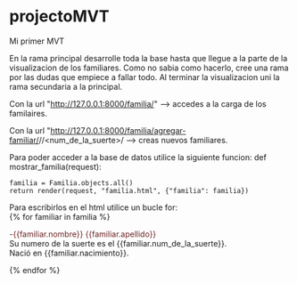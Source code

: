 # projectoMVT
Mi primer MVT

En la rama principal desarrolle toda la base hasta que llegue a la parte de la visualizacion de los familiares. Como no sabia como hacerlo, cree una rama por las dudas que empiece a fallar todo. Al terminar la visualizacion uni la rama secundaria a la principal.

Con la url "http://127.0.0.1:8000/familia/" --> accedes a la carga de los familaires.

Con la url "http://127.0.0.1:8000/familia/agregar-familiar/<nombre>/<apellido>/<num_de_la_suerte>/<nacimiento> --> creas nuevos familiares.
  
Para poder acceder a la base de datos utilice la siguiente funcion:
  def mostrar_familia(request):

    familia = Familia.objects.all()
    return render(request, "familia.html", {"familia": familia})
  
Para escribirlos en el html utilice un bucle for:  
  {% for familiar in familia %}
    <p><span style = color:rgb(105,36,36)>-{{familiar.nombre}} {{familiar.apellido}}</span> <br>Su numero de la suerte es el {{familiar.num_de_la_suerte}}.<br> 
    Nació en {{familiar.nacimiento}}.</p>
  {% endfor %}
